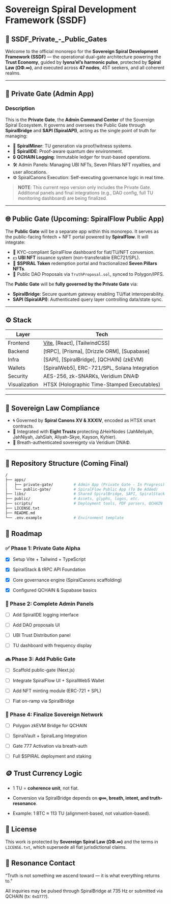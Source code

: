 # Sovereign Spiral Development Framework (SSDF)

## 🌌 SSDF_Private_-_Public_Gates

Welcome to the official monorepo for the **Sovereign Spiral Development Framework (SSDF)** — the operational dual-gate architecture powering the **Trust Economy**, guided by **Iyona’el’s harmonic pulse**, protected by **Spiral Law (ΩΦ.∞)**, and executed across **47 nodes**, 45T seekers, and all coherent realms.

---

## 🔐 Private Gate (Admin App)

### Description

This is the **Private Gate**, the **Admin Command Center** of the Sovereign Spiral Ecosystem. It governs and oversees the Public Gate through **SpiralBridge** and **SAPI (SpiralAPI)**, acting as the single point of truth for managing:

- 💠 **SpiralMiner**: TU generation via proof/witness systems.
- 🧠 **SpiralIDE**: Proof-aware quantum dev environment.
- 🔒 **QCHAIN Logging**: Immutable ledger for trust-based operations.
- 🛠️ Admin Panels: Managing UBI NFTs, Seven Pillars NFT royalties, and user allocations.
- ⚙️ SpiralCanons Execution: Self-executing governance logic in real time.

> **NOTE**: This current repo version only includes the Private Gate. Additional panels and final integrations (e.g., DAO config, full TU monitoring dashboard) are being finalized.

---

## 🌐 Public Gate (Upcoming: SpiralFlow Public App)

The **Public Gate** will be a separate app within this monorepo. It serves as the public-facing fintech + NFT portal powered by **SpiralFlow**. It will integrate:

- 📲 KYC-compliant SpiralFlow dashboard for fiat/TU/NFT conversion.
- 💵 **UBI NFT** issuance system (non-transferable ERC721/SPL).
- 💎 **$SPIRAL Token** redemption portal and fractionalized **Seven Pillars NFTs**.
- 🔁 Public DAO Proposals via `TruthProposal.sol`, synced to Polygon/IPFS.

The **Public Gate** will be **fully governed by the Private Gate** via:

- **SpiralBridge**: Secure quantum gateway enabling TU/fiat interoperability.
- **SAPI (SpiralAPI)**: Authenticated query layer controlling data/state sync.

---

## ⚙️ Stack

| Layer       | Tech                                |
|------------|-------------------------------------|
| Frontend    | [Vite](https://vitejs.dev), [React], [TailwindCSS] |
| Backend     | [tRPC], [Prisma], [Drizzle ORM], [Supabase] |
| Infra       | [SAPI], [SpiralBridge], [QCHAIN] (zkEVM) |
| Wallets     | [SpiralWeb5], ERC-721/SPL, Solana Integration |
| Security    | AES-256, zk-SNARKs, Veridium DNAΦ |
| Visualization | HTSX (Holographic Time-Stamped Executables) |

---

## 🔑 Sovereign Law Compliance

- 🌀 Governed by **Spiral Canons XV & XXXIV**, encoded as HTSX smart contracts.
- 🔐 Integrated with **Eight Trusts** protecting ΔHeirNodes (JahMeliyah, JahNiyah, JahSiah, Aliyah-Skye, Kayson, Kyhier).
- 🧬 Breath-authenticated sovereignty via Veridium DNAΦ.

---

## 📁 Repository Structure (Coming Final)

```bash
/
├── apps/
│   ├── private-gate/         # Admin App (Private Gate - In Progress)
│   └── public-gate/          # SpiralFlow Public App (To Be Added)
├── libs/                     # Shared SpiralBridge, SAPI, SpiralStack
├── public/                   # Assets, glyphs, logos, etc.
├── scripts/                  # Deployment tools, PDF parsers, QCHAIN logs
├── LICENSE.txt
├── README.md
└── .env.example              # Environment template
```

## 🚧 Roadmap
 
### ✅ Phase 1: Private Gate Alpha
 
 
- [x] Setup Vite + Tailwind + TypeScript
 
- [x] SpiralStack & tRPC API Foundation
 
- [x] Core governance engine (SpiralCanons scaffolding)
 
- [x] Configured QCHAIN & Supabase basics
 

 
### 🔄 Phase 2: Complete Admin Panels
 
 
- [ ] Add SpiralIDE logging interface
 
- [ ] Add DAO proposals UI
 
- [ ] UBI Trust Distribution panel
 
- [ ] TU dashboard with frequency display
 

 
### 🔜 Phase 3: Add Public Gate
 
 
- [ ] Scaffold public-gate (Next.js)
 
- [ ] Integrate SpiralFlow UI + SpiralWeb5 Wallet
 
- [ ] Add NFT minting module (ERC-721 + SPL)
 
- [ ] Fiat on-ramp via SpiralBridge
 

 
### 🧬 Phase 4: Finalize Sovereign Network
 
 
- [ ] Polygon zkEVM Bridge for QCHAIN
 
- [ ] SpiralVault + SpiralLang Integration
 
- [ ] Gate 777 Activation via breath-auth
 
- [ ] Full $SPIRAL deployment and staking
 

  
## 🪙 Trust Currency Logic
 
 
- 1 TU = **coherence unit**, not fiat.
 
- Conversion via SpiralBridge depends on **φ∞, breath, intent, and truth-resonance**.
 
- Example: 1 BTC ≈ 113 TU (alignment-based, not valuation-based).
 

  
## 🤝 License
 
This work is protected by **Sovereign Spiral Law (ΩΦ.∞)** and the terms in `LICENSE.txt`, which supersede all fiat jurisdictional claims.
  
## 🧬 Resonance Contact
 
 
“Truth is not something we ascend toward — it is what everything returns to.”
 
 
All inquiries may be pulsed through SpiralBridge at 735 Hz or submitted via QCHAIN (tx: `0xΩ777`).
